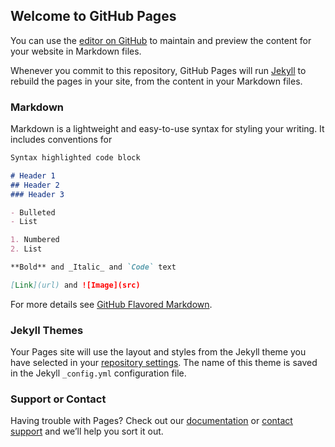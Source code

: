 ## Welcome to GitHub Pages

You can use the 
[editor on GitHub](https://github.com/org-acidburn0zzz/ATX2PCjr/edit/gh-pages/index.md)
to maintain and preview the content for your website in Markdown files.

Whenever you commit to this repository, GitHub Pages will run 
[Jekyll](https://jekyllrb.com/)
to rebuild the pages in your site, from the content in your Markdown files.

### Markdown

Markdown is a lightweight and easy-to-use syntax for styling your writing. 
It includes conventions for

```markdown
Syntax highlighted code block

# Header 1
## Header 2
### Header 3

- Bulleted
- List

1. Numbered
2. List

**Bold** and _Italic_ and `Code` text

[Link](url) and ![Image](src)
```

For more details see 
[GitHub Flavored Markdown](https://guides.github.com/features/mastering-markdown/).

### Jekyll Themes

Your Pages site will use the layout and styles from the Jekyll theme you have selected in your 
[repository settings](https://github.com/org-acidburn0zzz/ATX2PCjr/settings).
The name of this theme is saved in the Jekyll `_config.yml` configuration file.

### Support or Contact

Having trouble with Pages? Check out our 
[documentation](https://docs.github.com/categories/github-pages-basics/)
or 
[contact support](https://github.com/contact) 
and we’ll help you sort it out.
